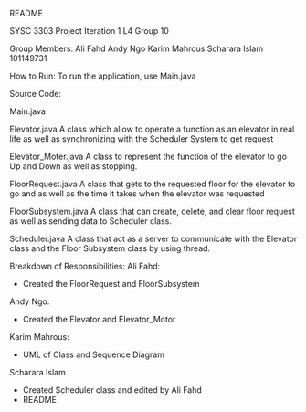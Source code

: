 README

SYSC 3303 Project Iteration 1 
L4 Group 10

Group Members:
Ali Fahd
Andy Ngo
Karim Mahrous
Scharara Islam 101149731

How to Run:
To run the application, use Main.java

Source Code:

Main.java

Elevator.java
A class which allow to operate a function as an elevator in real life as well as synchronizing with the Scheduler System to get request

Elevator_Moter.java
A class to represent the function of the elevator to go Up and Down as well as stopping.

FloorRequest.java
A class that gets to the requested floor for the elevator to go and as well as the time it takes when the elevator was requested

FloorSubsystem.java
A class that can create, delete, and clear floor request as well as sending data to Scheduler class.

Scheduler.java
A class that act as a server to communicate with the Elevator class and the Floor Subsystem class by using thread.

Breakdown of Responsibilities:
Ali Fahd:
 - Created the FloorRequest and FloorSubsystem

Andy Ngo:
- Created the Elevator and Elevator_Motor

Karim Mahrous:
 - UML of Class and Sequence Diagram

Scharara Islam 
- Created Scheduler class and edited by Ali Fahd
- README
